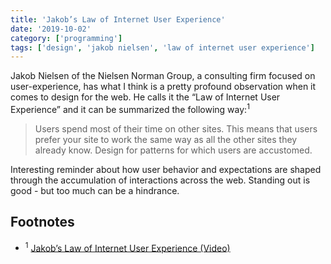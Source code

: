 ```yaml
---
title: 'Jakob’s Law of Internet User Experience'
date: '2019-10-02'
category: ['programming']
tags: ['design', 'jakob nielsen', 'law of internet user experience']
---
```


Jakob Nielsen of the Nielsen Norman Group, a consulting firm focused on user-experience, has what I think is a pretty profound observation when it comes to design for the web. He calls it the “Law of Internet User Experience” and it can be summarized the following way:<sup>1</sup>

> Users spend most of their time on other sites. This means that users prefer your site to work the same way as all the other sites they already know. Design for patterns for which users are accustomed.

Interesting reminder about how user behavior and expectations are shaped through the accumulation of interactions across the web. Standing out is good - but too much can be a hindrance.

## Footnotes

-   <sup>1</sup> [Jakob’s Law of Internet User Experience (Video)](https://www.nngroup.com/videos/jakobs-law-internet-ux/)
